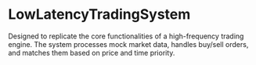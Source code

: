 # LowLatencyTradingSystem
Designed to replicate the core functionalities of a high-frequency trading engine. The system processes mock market data, handles buy/sell orders, and matches them based on price and time priority.
